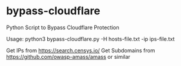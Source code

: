 # bypass-cloudflare
Python Script to Bypass Cloudflare Protection 

Usage: python3 bypass-cloudflare.py -H hosts-file.txt -ip ips-file.txt

Get IPs from https://search.censys.io/
Get Subdomains from https://github.com/owasp-amass/amass or similar
